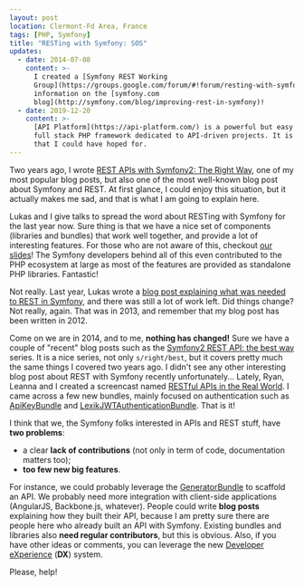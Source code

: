 ```yaml
---
layout: post
location: Clermont-Fd Area, France
tags: [PHP, Symfony]
title: "RESTing with Symfony: SOS"
updates:
  - date: 2014-07-08
    content: >-
      I created a [Symfony REST Working
      Group](https://groups.google.com/forum/#!forum/resting-with-symfony). More
      information on the [symfony.com
      blog](http://symfony.com/blog/improving-rest-in-symfony)!
  - date: 2019-12-20
    content: >-
      [API Platform](https://api-platform.com/) is a powerful but easy to use
      full stack PHP framework dedicated to API-driven projects. It is way more
      that I could have hoped for.
---
```


Two years ago, I wrote [REST APIs with Symfony2: The Right
Way](/2012/08/02/rest-apis-with-symfony2-the-right-way/), one of my most popular
blog posts, but also one of the most well-known blog post about Symfony and
REST. At first glance, I could enjoy this situation, but it actually makes me
sad, and that is what I am going to explain here.

Lukas and I give talks to spread the word about RESTing with Symfony for the
last year now. Sure thing is that we have a nice set of components (libraries
and bundles) that work well together, and provide a lot of interesting features.
For those who are not aware of this, checkout
[our](http://friendsofsymfony.github.io/slides/rest-dans-le-monde-symfony.html)
[slides](http://friendsofsymfony.github.io/slides/build-awesome-rest-apis-with-symfony2.html)!
The Symfony developers behind all of this even contributed to the PHP ecosystem
at large as most of the features are provided as standalone PHP libraries.
Fantastic!

Not really. Last year, Lukas wrote a [blog post explaining what was needed to
REST in Symfony](http://pooteeweet.org/blog/2221), and there was still a lot of
work left. Did things change? Not really, again. That was in 2013, and remember
that my blog post has been written in 2012.

Come on we are in 2014, and to me, **nothing has changed!** Sure we have a
couple of "recent" blog posts such as the [Symfony2 REST API: the best
way](http://welcometothebundle.com/symfony2-rest-api-the-best-2013-way/) series.
It is a nice series, not only `s/right/best`, but it covers pretty much the same
things I covered two years ago. I didn't see any other interesting blog post
about REST with Symfony recently unfortunately... Lately, Ryan, Leanna and I
created a screencast named [RESTful APIs in the Real
World](https://knpuniversity.com/screencast/rest). I came across a few new
bundles, mainly focused on authentication such as
[ApiKeyBundle](https://github.com/uecode/api-key-bundle) and
[LexikJWTAuthenticationBundle](https://github.com/lexik/LexikJWTAuthenticationBundle).
That is it!

I think that we, the Symfony folks interested in APIs and REST stuff, have **two
problems**:

- a clear **lack of contributions** (not only in term of code, documentation
  matters too);
- **too few new big features**.

For instance, we could probably leverage the
[GeneratorBundle](https://github.com/sensiolabs/SensioGeneratorBundle) to
scaffold an API. We probably need more integration with client-side applications
(AngularJS, Backbone.js, whatever). People could write **blog posts** explaining
how they built their API, because I am pretty sure there are people here who
already built an API with Symfony. Existing bundles and libraries also **need
regular contributors**, but this is obvious. Also, if you have other ideas or
comments, you can leverage the new [Developer
eXperience](http://symfony.com/blog/making-the-symfony-experience-exceptional)
(**DX**) system.

Please, help!
